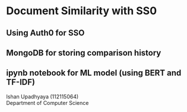 # Document Similarity with SS0
## Using Auth0 for SSO
## MongoDB for storing comparison history
## ipynb notebook for ML model (using BERT and TF-IDF)
Ishan Upadhyaya (112115064)<br/>
Department of Computer Science
